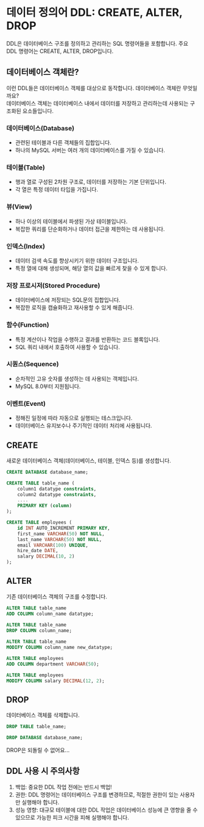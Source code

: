 # 데이터 정의어 DDL: CREATE, ALTER, DROP
DDL은 데이터베이스 구조를 정의하고 관리하는 SQL 명령어들을 포함합니다. 주요 DDL 명령어는
CREATE, ALTER, DROP입니다.

## 데이터베이스 객체란?
이런 DDL들은 데이터베이스 객체를 대상으로 동작합니다. 데이터베이스 객체란 무엇일까요?<br>
데이터베이스 객체는 데이터베이스 내에서 데이터를 저장하고 관리하는데 사용되는 구조화된 요소들입니다.
### 데이터베이스(Database)
- 관련된 테이블과 다른 객체들의 집합입니다.
- 하나의 MySQL 서버는 여러 개의 데이터베이스를 가질 수 있습니다.
### 테이블(Table)
- 행과 열로 구성된 2차원 구조로, 데이터를 저장하는 기본 단위입니다.
- 각 열은 특정 데이터 타입을 가집니다.
### 뷰(View)
- 하나 이상의 테이블에서 파생된 가상 테이블입니다.
- 복잡한 쿼리를 단순화하거나 데이터 접근을 제한하는 데 사용됩니다.
### 인덱스(Index)
- 데이터 검색 속도를 향상시키기 위한 데이터 구조입니다.
- 특정 열에 대해 생성되며, 해당 열의 값을 빠르게 찾을 수 있게 합니다.
### 저장 프로시저(Stored Procedure)
- 데이터베이스에 저장되는 SQL문의 집합입니다.
- 복잡한 로직을 캡슐화하고 재사용할 수 있게 해줍니다.
### 함수(Function)
- 특정 계산이나 작업을 수행하고 결과를 반환하는 코드 블록입니다.
- SQL 쿼리 내에서 호출하여 사용할 수 있습니다.
### 시퀀스(Sequence)
- 순차적인 고유 숫자를 생성하는 데 사용되는 객체입니다.
- MySQL 8.0부터 지원됩니다.
### 이벤트(Event)
- 정해진 일정에 따라 자동으로 실행되는 테스크입니다.
- 데이터베이스 유지보수나 주기적인 데이터 처리에 사용됩니다.
## CREATE
새로운 데이터베이스 객체(데이터베이스, 테이블, 인덱스 등)를 생성합니다.
```sql
CREATE DATABASE database_name;

CREATE TABLE table_name (
    column1 datatype constraints,
    column2 datatype constraints,
    ....
    PRIMARY KEY (column)
);

CREATE TABLE employees (
    id INT AUTO_INCREMENT PRIMARY KEY,
    first_name VARCHAR(50) NOT NULL,
    last_name VARCHAR(50) NOT NULL,
    email VARCHAR(100) UNIQUE,
    hire_date DATE,
    salary DECIMAL(10, 2)
);
```

## ALTER
기존 데이터베이스 객체의 구조를 수정합니다.
```sql
ALTER TABLE table_name
ADD COLUMN column_name datatype;

ALTER TABLE table_name
DROP COLUMN column_name;
     
ALTER TABLE table_name
MODIFY COLUMN column_name new_datatype;

ALTER TABLE employees
ADD COLUMN department VARCHAR(50);

ALTER TABLE employees
MODIFY COLUMN salary DECIMAL(12, 2);
```

## DROP
데이터베이스 객체를 삭제합니다.
```sql
DROP TABLE table_name;

DROP DATABASE database_name;
```
DROP은 되돌릴 수 없어요...

## DDL 사용 시 주의사항
1. 백업: 중요한 DDL 작업 전에는 반드시 백업!
2. 권한: DDL 명령어는 데이터베이스 구조를 변경하므로, 적절한 권한이 있는 사용자만 실행해야 합니다.
3. 성능 영향: 대규모 테이블에 대한 DDL 작업은 데이터베이스 성능에 큰 영향을 줄 수 있으므로 가능한 피크 시간을 피해 실행해야 합니다.